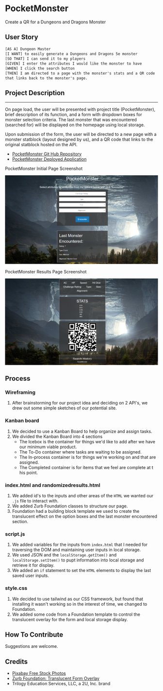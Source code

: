 # PocketMonster

Create a QR for a Dungeons and Dragons Monster

## User Story

```
[AS A] Dungeon Master 
[I WANT] to easily generate a Dungeons and Dragons 5e monster 
[SO THAT] I can send it to my players
[GIVEN] I enter the attributes I would like the monster to have 
[WHEN] I click the search button 
[THEN] I am directed to a page with the monster's stats and a QR code that links back to the monster's page.
```
## Project Description
---
On page load, the user will be presented with project title (PocketMonster), brief description of its function, and a form with dropdown boxes for monster selection criteria. The last monster that was encountered (searched for) will be displayed on the homepage using local storage.

Upon submission of the form, the user will be directed to a new page with a monster statblock (layout designed by us), and a QR code that links to the original statblock hosted on the API.


- [PocketMonster Git Hub Repository](https://github.com/areitan/PocketMonster)
- [PocketMonster Deployed Application](https://areitan.github.io/PocketMonster/)


PocketMonster Initial Page Screenshot

![PocketMonster Screenshot](./assets/images/index_screenshot.png)

PocketMonster Results Page Screenshot

![PocketMonster Screenshot](./assets/images/randomizedresults_screenshot.png)

## Process

### Wireframing

1. After brainstorming for our project idea and deciding on 2 API's, we drew out some simple sketches of our potential site.


### Kanban board

1. We decided to use a Kanban Board to help organize and assign tasks.
2. We divided the Kanban Board into 4 sections
    * The Icebox is the container for things we'd like to add after we have our minimum viable product. 
    * The To-Do container where tasks are waiting to be assigned. 
    * The In-process container is for things we're working on and that are assigned.
    * The Completed container is for items that we feel are complete at t his point.


### index.html and randomizedresults.html

1. We added id's to the inputs and other areas of the ```HTML``` we wanted our ```.js``` file to interact with.
2. We added Zurb Foundation classes to structure our page.
3. Foundation had a building block template we used to create the translucent effect on the option boxes and the last monster encountered section.


### script.js

1. We added variables for the inputs from ```index.html``` that I needed for traversing the DOM and maintaining user inputs in local storage.
2. We used JSON and the ```localStorage.getItem()``` and ```localStorage.setItem()``` to pupt information into local storage and retrieve it for display.
3. We added an ```if``` statement to set the ```HTML``` elements to display the last saved user inputs. 

### style.css

1. We decided to use tailwind as our CSS framework, but found that installing it wasn't working so in the interest of time, we changed to Foundation.
2. We added some code from a Foundation template to control the translucent overlay for the form and local storage display.


## How To Contribute

Suggestions are welcome.


## Credits

- [Pixabay Free Stock Photos](https://pixabay.com/)
- [Zurb Foundation: Translucent Form Overlay](https://get.foundation/building-blocks/blocks/translucent-form-overlay.html)
- Trilogy Education Services, LLC, a 2U, Inc. brand